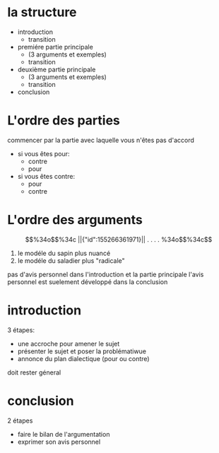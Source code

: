 # la structure
- introduction 
	- transition
- premiére partie principale
	- (3 arguments  et exemples)
	- transition
- deuxième partie principale
	- (3 arguments et  exemples)
	- transition
- conclusion

# L'ordre des parties
commencer par  la partie avec laquelle vous n'êtes pas d'accord
- si vous êtes pour:
	- contre
	- pour
- si vous êtes contre:
	- pour
	- contre


# L'ordre des arguments
```math
%34o$$%34c
||{"id":155266361971}||


.
.
.
.

%34o$$%34c
```
1. le modéle du sapin plus nuancé
2. le modéle du saladier plus "radicale"

pas d'avis personnel dans l'introduction et la partie principale
l'avis personnel est suelement développé dans la conclusion

# introduction
3 étapes:
- une accroche pour amener le sujet 
- présenter le sujet et poser la problématiwue
- annonce du plan dialectique (pour ou contre)

doit rester géneral
# conclusion
2 étapes 
- faire le bilan de l'argumentation
- exprimer son avis personnel

